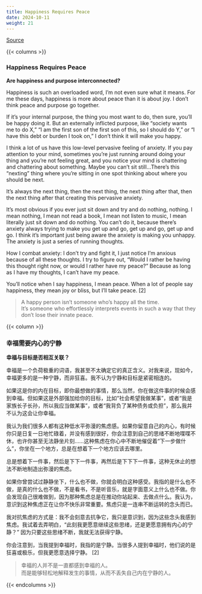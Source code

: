```yaml
---
title: Happiness Requires Peace
date: 2024-10-11
weight: 21
---
```


[Source](https://www.navalmanack.com/almanack-of-naval-ravikant/happiness-requires-peace)

{{< columns >}}

### Happiness Requires Peace

**Are happiness and purpose interconnected?**

Happiness is such an overloaded word, I’m not even sure what it means. For me these days, happiness is more about peace than it is about joy. I don’t think peace and purpose go together.

If it’s your internal purpose, the thing you most want to do, then sure, you’ll be happy doing it. But an externally inflicted purpose, like “society wants me to do X,” “I am the first son of the first son of this, so I should do Y,” or “I have this debt or burden I took on,” I don’t think it will make you happy.

I think a lot of us have this low-level pervasive feeling of anxiety. If you pay attention to your mind, sometimes you’re just running around doing your thing and you’re not feeling great, and you notice your mind is chattering and chattering about something. Maybe you can’t sit still…There’s this “nexting” thing where you’re sitting in one spot thinking about where you should be next.

It’s always the next thing, then the next thing, the next thing after that, then the next thing after that creating this pervasive anxiety.

It’s most obvious if you ever just sit down and try and do nothing, nothing. I mean nothing, I mean not read a book, I mean not listen to music, I mean literally just sit down and do nothing. You can’t do it, because there’s anxiety always trying to make you get up and go, get up and go, get up and go. I think it’s important just being aware the anxiety is making you unhappy. The anxiety is just a series of running thoughts.

How I combat anxiety: I don’t try and fight it, I just notice I’m anxious because of all these thoughts. I try to figure out, “Would I rather be having this thought right now, or would I rather have my peace?”  Because as long as I have my thoughts, I can’t have my peace.

You’ll notice when I say happiness, I mean peace. When a lot of people say happiness, they mean joy or bliss, but I’ll take peace. [2]

> A happy person isn’t someone who’s happy all the time.  
> It’s someone who effortlessly interprets events in such a way that they don’t lose their innate peace.

{{< column >}}

### 幸福需要内心的宁静

**幸福与目标是否相互关联？**

幸福是一个负荷极重的词语，我甚至不太确定它的真正含义。对我来说，现如今，幸福更多的是一种宁静，而非狂喜。我不认为宁静和目标是紧密相连的。

如果这是你的内在目标，即你最想做的事情，那么当然，你在做这件事的时候会感到幸福。但如果这是外部强加给你的目标，比如“社会希望我做某事”，或者“我是家族长子长孙，所以我应当做某事”，或者“我背负了某种债务或负担”，那么我并不认为这会让你幸福。

我认为我们很多人都有这种低水平弥漫的焦虑感。如果你留意自己的内心，有时候你只是日复一日地忙碌着，并没有感到很好，你会注意到自己的思绪不断地喋喋不休，也许你甚至无法静坐片刻……这种焦虑在你心中不断地催促着“下一步做什么”，你坐在一个地方，总是在想着下一个地方应该去哪里。

总是想着下一件事，然后是下下一件事，再然后是下下下一件事，这种无休止的想法不断地制造出弥漫的焦虑。

如果你曾尝试过静静坐下，什么也不做，你就会明白这种感受。我指的是什么也不做，是真的什么也不做，不是看书，不是听音乐，就是字面意义上什么也不做。你会发现自己很难做到，因为那种焦虑总是在推动你站起来、去做点什么。我认为，意识到这种焦虑正在让你不快乐非常重要。焦虑只是一连串不断运转的念头而已。

我对抗焦虑的方式是：我不会刻意去抗争它，我只是意识到，因为这些念头我感到焦虑。我试着去弄明白，“此刻我更愿意继续这些思绪，还是更愿意拥有内心的宁静？” 因为只要这些思绪不断，我就无法获得宁静。

你会注意到，当我提到幸福时，我指的是宁静。当很多人提到幸福时，他们说的是狂喜或极乐，但我更愿意选择宁静。 [2]

> 幸福的人并不是一直都感到幸福的人。  
> 而是能够轻松地解释发生的事情，从而不丢失自己内在宁静的人。

{{< endcolumns >}}

